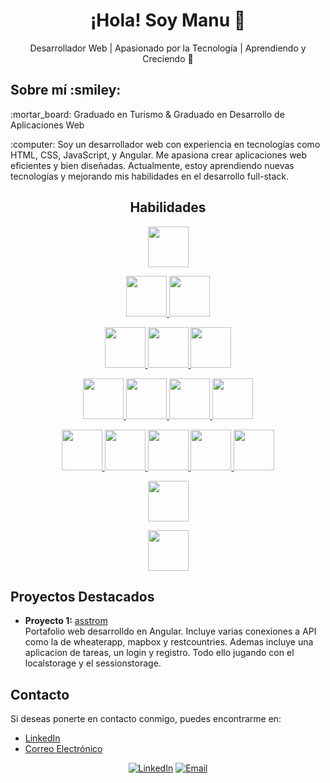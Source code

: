<!-- Encabezado principal -->
<h1 align="center">¡Hola! Soy Manu 👋</h1>

<!-- Descripción breve -->
<p align="center">
  Desarrollador Web | Apasionado por la Tecnología | Aprendiendo y Creciendo 🚀
</p>

<!-- Imagen de banner (opcional)
<p align="center">
  <img src="URL_DE_TU_BANNER" alt="Banner" width="600" />
</p>-->

<!-- Sección de acerca de mí -->
<h2>Sobre mí :smiley:</h2>
<p>
  :mortar_board: Graduado en Turismo & Graduado en Desarrollo de Aplicaciones Web
<p>
<p>
  :computer: Soy un desarrollador web con experiencia en tecnologías como HTML, CSS, JavaScript, y Angular. Me apasiona crear aplicaciones web eficientes y bien diseñadas. Actualmente, estoy aprendiendo nuevas tecnologías y mejorando mis habilidades en el desarrollo full-stack.
</p>

<!-- Habilidades con iconos -->
<h2 align="center">Habilidades</h2>

<!-- Fila superior -->
<p align="center">
  <a href="https://skillicons.dev">
    <img src="https://skillicons.dev/icons?i=html" width="65"/>
  </a>
</p>

<!-- Segunda fila -->
<p align="center">
  <a href="https://skillicons.dev">
    <img src="https://skillicons.dev/icons?i=css" width="65" />
    <img src="https://skillicons.dev/icons?i=ts" width="65" />
  </a>
</p>

<!-- Tercera fila -->
<p align="center">
  <a href="https://skillicons.dev">
    <img src="https://skillicons.dev/icons?i=js" width="65" />
    <img src="https://skillicons.dev/icons?i=npm" width="65" />
    <img src="https://skillicons.dev/icons?i=react" width="65" />
  </a>
</p>

<!-- Cuarta fila -->
<p align="center">
  <a href="https://skillicons.dev">
    <img src="https://skillicons.dev/icons?i=angular" width="65" />
    <img src="https://skillicons.dev/icons?i=nodejs" width="65" />
    <img src="https://skillicons.dev/icons?i=github" width="65" />
    <img src="https://skillicons.dev/icons?i=gitlab" width="65" />
  </a>
</p>

<!-- Quinta fila -->
<p align="center">
  <a href="https://skillicons.dev">
    <img src="https://skillicons.dev/icons?i=bootstrap" width="65" />
    <img src="https://skillicons.dev/icons?i=materialui" width="65" />
    <img src="https://skillicons.dev/icons?i=tailwind" width="65" />
    <img src="https://skillicons.dev/icons?i=docker" width="65" />
    <img src="https://skillicons.dev/icons?i=mongodb" width="65" />
  </a>
</p>

<!-- Sexta fila -->
<p align="center">
  <a href="https://skillicons.dev">
    <img src="https://skillicons.dev/icons?i=linux" width="65" />
  </a>
</p>
<p align="center">
  <a href="https://skillicons.dev">
    <img src="https://skillicons.dev/icons?i=openshift" width="65" />
  </a>
</p>


<!-- Sección de proyectos destacados -->
<h2>Proyectos Destacados</h2>
<ul>
  <li>
    <strong>Proyecto 1:</strong> <a href="https://asstrom.es/home">asstrom</a>
    <br />
    Portafolio web desarrolldo en Angular. Incluye varias conexiones a API como la de wheaterapp, mapbox y restcountries.
    Ademas incluye una aplicacion de tareas, un login y registro. Todo ello jugando con el localstorage y el sessionstorage.
  </li>
</ul>

<!-- Sección de contacto -->
<h2>Contacto</h2>
<p>
  Si deseas ponerte en contacto conmigo, puedes encontrarme en:
  <ul>
    <li><a href="https://www.linkedin.com/in/josemanuelmosqueteabreu/">LinkedIn</a></li>
    <li><a href="jmma1995@gmail.com">Correo Electrónico</a></li>
  </ul>
</p>

<!-- Iconos de redes sociales (opcional) -->
<p align="center">
  <a href="www.linkedin.com/in/josé-manuel-mosquete-abreu-662691166"><img src="https://img.shields.io/badge/-LinkedIn-blue" alt="LinkedIn"></a>
  <a href="jmma1995@gmail.com"><img src="https://img.shields.io/badge/-Email-red" alt="Email"></a>
</p>
